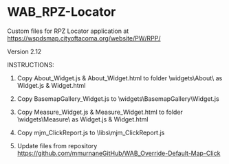 # WAB_RPZ-Locator
Custom files for RPZ Locator application at https://wspdsmap.cityoftacoma.org/website/PW/RPP/ 

Version 2.12

INSTRUCTIONS:

1. Copy About_Widget.js & About_Widget.html to folder \widgets\About\ as Widget.js & Widget.html

2. Copy BasemapGallery_Widget.js to \widgets\BasemapGallery\Widget.js

3. Copy Measure_Widget.js & Measure_Widget.html to folder \widgets\Measure\ as Widget.js & Widget.html

4. Copy mjm_ClickReport.js to \libs\mjm_ClickReport.js

5. Update files from repository https://github.com/mmurnaneGitHub/WAB_Override-Default-Map-Click

